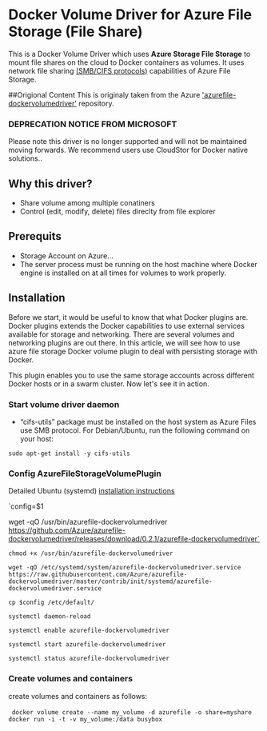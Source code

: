 # Docker Volume Driver for Azure File Storage (File Share)
This is a Docker Volume Driver which uses <b>Azure Storage File Storage</b> to mount file shares on the cloud to Docker containers as volumes. It uses network file sharing [(SMB/CIFS protocols)](https://docs.microsoft.com/en-gb/windows/win32/fileio/microsoft-smb-protocol-and-cifs-protocol-overview?redirectedfrom=MSDN) capabilities of Azure File Storage.

##Origional Content
This is originaly taken from the Azure ['azurefile-dockervolumedriver'](https://github.com/Azure/azurefile-dockervolumedriver) repository.

### DEPRECATION NOTICE FROM MICROSOFT
Please note this driver is no longer supported and will not be maintained moving forwards. We recommend users use CloudStor for Docker native solutions..

## Why this driver?
* Share volume among multiple conatiners
* Control (edit, modify, delete) files direclty from file explorer

## Prerequits
* Storage Account on Azure...
* The server process must be running on the host machine where Docker engine is installed on at all times for volumes to work properly.

## Installation

Before we start, it would be useful to know that what Docker plugins are.  Docker plugins extends the Docker capabilities to use external services available for storage and networking. There are several volumes and networking plugins are out there. In this article, we will see how to use azure file storage Docker volume plugin to deal with persisting storage with Docker.

This plugin enables you to use the same storage accounts across different Docker hosts or in a swarm cluster. Now let's see it in action.

### Start volume driver daemon
* “cifs-utils” package must be installed on the host system as Azure Files use SMB protocol. For Debian/Ubuntu, run the following command on your host:

` sudo apt-get install -y cifs-utils `

### Config AzureFileStorageVolumePlugin

Detailed Ubuntu (systemd) [installation instructions](https://github.com/Azure/azurefile-dockervolumedriver/blob/master/contrib/init/systemd/README.md)

`config=$1

wget -qO /usr/bin/azurefile-dockervolumedriver https://github.com/Azure/azurefile-dockervolumedriver/releases/download/0.2.1/azurefile-dockervolumedriver`

`chmod +x /usr/bin/azurefile-dockervolumedriver`

`wget -qO /etc/systemd/system/azurefile-dockervolumedriver.service https://raw.githubusercontent.com/Azure/azurefile-dockervolumedriver/master/contrib/init/systemd/azurefile-dockervolumedriver.service`

`cp $config /etc/default/`

`systemctl daemon-reload`

`systemctl enable azurefile-dockervolumedriver`

`systemctl start azurefile-dockervolumedriver`

`systemctl status azurefile-dockervolumedriver`

### Create volumes and containers

create volumes and containers as follows:

` docker volume create --name my_volume -d azurefile -o share=myshare`
` docker run -i -t -v my_volume:/data busybox`

